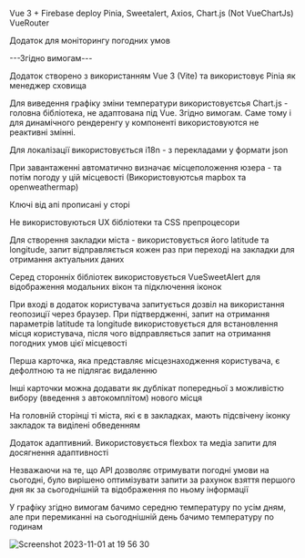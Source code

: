 Vue 3 + Firebase deploy
Pinia, 
Sweetalert,
Axios,
Chart.js (Not VueChartJs)
VueRouter

Додаток для моніторингу погодних умов

---Згідно вимогам---

Додаток створено з використанням Vue 3 (Vite) та використовує Pinia як менеджер сховища

Для виведення графіку зміни температури використовуєтсья Chart.js - головна бібліотека, не адаптована під Vue. Згідно вимогам. Саме тому і для динамічного рендеренгу у компоненті використовуются не реактивні змінні.

Для локалізації використовується i18n - з перекладами у формати json

При завантаженні автоматично визначає місцеположення юзера - та потім погоду у цій місцевості
(Використовуютсья mapbox та openweathermap)

Ключі від апі прописані у сторі

Не використовуються UX бібліотеки та CSS препроцесори

Для створення закладки міста - використовується його latitude та longitude, запит відправляється кожен раз при переході на закладки для 
отримання актуальних даних

Серед сторонніх бібліотек використовується VueSweetAlert для відображення модальних вікон та підключення іконок

При вході в додаток користувача запитується дозвіл на використання геопозиції через браузер. При підтвердженні, запит на отримання параметрів latitude та longitude використовується для встановлення місця користувача, після чого відправляється запит на отримання погодних умов цієї місцевості

Перша карточка, яка представляє місцезнаходження користувача, є дефолтною та не підлягає видаленню

Інші карточки можна додавати як дублікат попередньої з можливістю вибору (введення з автокомплітом) нового місця

На головній сторінці ті міста, які є в закладках, мають підсвічену іконку закладок та виділені обведенням

Додаток адаптивний. Використовується flexbox та медіа запити для досягнення адаптивності

Незважаючи на те, що API дозволяє отримувати погодні умови на сьогодні, було вирішено оптимізувати запити за рахунок взяття першого дня як за сьогоднішній та відображення по ньому інформації

У графіку згідно вимогам бачимо середню температуру по усім дням, але при перемиканні на сьогоднішній день бачимо температуру по годинам

![Screenshot 2023-11-01 at 19 56 30](https://github.com/timurioukr/vue_3_weather_app/assets/82959081/fcc7bfea-025f-48d8-8ddd-f05fe2112c7f)
